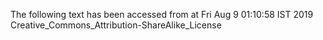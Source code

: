 The following text has been accessed from at Fri Aug 9 01:10:58 IST 2019
Creative_Commons_Attribution-ShareAlike_License
